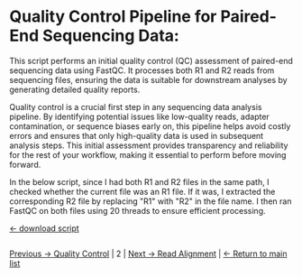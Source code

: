 # Quality Control Pipeline for Paired-End Sequencing Data:

This script performs an initial quality control (QC) assessment of paired-end sequencing data using FastQC. It processes both R1 and R2 reads from sequencing files, ensuring the data is suitable for downstream analyses by generating detailed quality reports.

Quality control is a crucial first step in any sequencing data analysis pipeline. By identifying potential issues like low-quality reads, adapter contamination, or sequence biases early on, this pipeline helps avoid costly errors and ensures that only high-quality data is used in subsequent analysis steps. This initial assessment provides transparency and reliability for the rest of your workflow, making it essential to perform before moving forward.

In the below script, since I had both R1 and R2 files in the same path, I checked whether the current file was an R1 file. If it was, I extracted the corresponding R2 file by replacing "R1" with "R2" in the file name. I then ran FastQC on both files using 20 threads to ensure efficient processing.

[← download script](./scripts/01_QualityControl.sh)

```bash


```

[Previous -> Quality Control](./01_QualityControl.md) | 2 | [Next → Read Alignment](./03_Align.md) | [← Return to main list](../README.md)